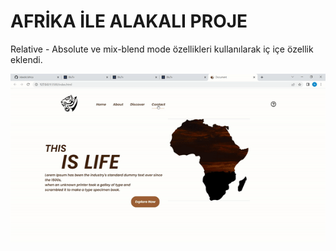 <h1> AFRİKA İLE ALAKALI PROJE</h1>

<p>Relative - Absolute ve mix-blend mode özellikleri kullanılarak iç içe özellik eklendi.</p>

![](images/ekran.gif)
